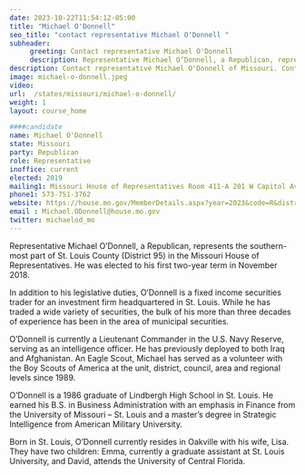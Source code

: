 ```yaml
---
date: 2023-10-22T11:54:12-05:00
title: "Michael O'Donnell"
seo_title: "contact representative Michael O'Donnell "
subheader:
     greeting: Contact representative Michael O'Donnell
     description: Representative Michael O’Donnell, a Republican, represents the southern-most part of St. Louis County (District 95) in the Missouri House of Representatives. He was elected to his first two-year term in November 2018.
description: Contact representative Michael O'Donnell of Missouri. Contact information for Michael O'Donnell includes email address, phone number, and mailing address.
image: michael-o-donnell.jpeg
video:
url:  /states/missouri/michael-o-donnell/
weight: 1
layout: course_home

####candidate
name: Michael O'Donnell
state: Missouri
party: Republican
role: Representative
inoffice: current
elected: 2019
mailing1: Missouri House of Representatives Room 411-A 201 W Capitol Ave Jefferson City, MO 65101
phone1: 573-751-3762
website: https://house.mo.gov/MemberDetails.aspx?year=2023&code=R&district=095/
email : Michael.ODonnell@house.mo.gov
twitter: michaelod_mo
---
```


Representative Michael O’Donnell, a Republican, represents the southern-most part of St. Louis County (District 95) in the Missouri House of Representatives. He was elected to his first two-year term in November 2018.

In addition to his legislative duties, O’Donnell is a fixed income securities trader for an investment firm headquartered in St. Louis. While he has traded a wide variety of securities, the bulk of his more than three decades of experience has been in the area of municipal securities.

O’Donnell is currently a Lieutenant Commander in the U.S. Navy Reserve, serving as an intelligence officer. He has previously deployed to both Iraq and Afghanistan. An Eagle Scout, Michael has served as a volunteer with the Boy Scouts of America at the unit, district, council, area and regional levels since 1989.

O’Donnell is a 1986 graduate of Lindbergh High School in St. Louis. He earned his B.S. in Business Administration with an emphasis in Finance from the University of Missouri – St. Louis and a master’s degree in Strategic Intelligence from American Military University.

Born in St. Louis, O’Donnell currently resides in Oakville with his wife, Lisa. They have two children: Emma, currently a graduate assistant at St. Louis University, and David, attends the University of Central Florida.
